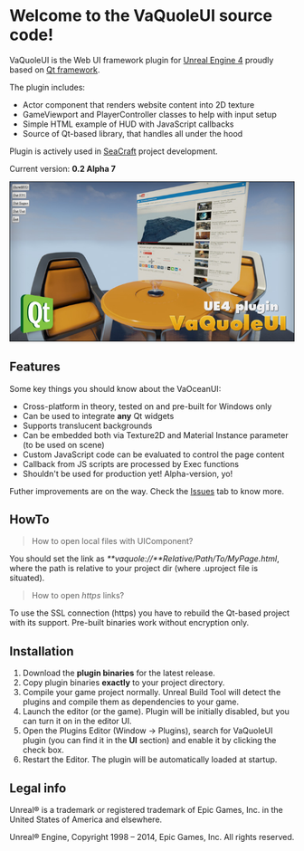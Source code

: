 Welcome to the VaQuoleUI source code!
=====================================

VaQuoleUI is the Web UI framework plugin for [Unreal Engine 4](https://www.unrealengine.com/) proudly based on [Qt framework](http://qt-project.org/).

The plugin includes:

* Actor component that renders website content into 2D texture
* GameViewport and PlayerController classes to help with input setup
* Simple HTML example of HUD with JavaScript callbacks
* Source of Qt-based library, that handles all under the hood

Plugin is actively used in [SeaCraft](http://seacraft.sc) project development.

Current version: **0.2 Alpha 7**

![SCREENSHOT](SCREENSHOT.jpg)


Features
--------

Some key things you should know about the VaOceanUI:

* Cross-platform in theory, tested on and pre-built for Windows only
* Can be used to integrate **any** Qt widgets
* Supports translucent backgrounds
* Can be embedded both via Texture2D and Material Instance parameter (to be used on scene)
* Custom JavaScript code can be evaluated to control the page content
* Callback from JS scripts are processed by Exec functions
* Shouldn't be used for production yet! Alpha-version, yo!

Futher improvements are on the way. Check the [Issues](https://github.com/ufna/VaQuoleUI/issues) tab to know more.


HowTo
-----

> How to open local files with UIComponent?

You should set the link as _**vaquole://**Relative/Path/To/MyPage.html_, where the path is relative to your project dir (where .uproject file is situated).

> How to open _https_ links?

To use the SSL connection (https) you have to rebuild the Qt-based project with its support. Pre-built binaries work without encryption only.


Installation
------------

1. Download the **plugin binaries** for the latest release.
1. Copy plugin binaries **exactly** to your project directory.
1. Compile your game project normally. Unreal Build Tool will detect the plugins and compile them as dependencies to your game.
1. Launch the editor (or the game). Plugin will be initially disabled, but you can turn it on in the editor UI.
1. Open the Plugins Editor (Window -> Plugins), search for VaQuoleUI plugin (you can find it in the **UI** section) and enable it by clicking the check box.
1. Restart the Editor. The plugin will be automatically loaded at startup.


Legal info
----------

Unreal® is a trademark or registered trademark of Epic Games, Inc. in the United States of America and elsewhere.

Unreal® Engine, Copyright 1998 – 2014, Epic Games, Inc. All rights reserved.

